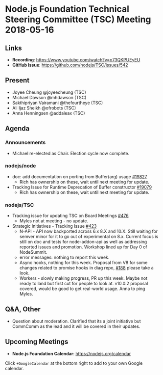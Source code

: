 # Node.js Foundation Technical Steering Committee (TSC) Meeting 2018-05-16

## Links

* **Recording**: https://www.youtube.com/watch?v=o73QKPUEyEU
* **GitHub Issue**: https://github.com/nodejs/TSC/issues/542

## Present

* Joyee Cheung @joyeecheung (TSC)
* Michael Dawson @mhdawson (TSC)
* Sakthipriyan Vairamani @thefourtheye (TSC)
* Ali Ijaz Sheikh @ofrobots (TSC)
* Anna Henningsen @addaleax (TSC)

## Agenda

### Announcements

* Michael re-elected as Chair. Election cycle now complete.

### nodejs/node

* doc: add documentation on porting from Buffer(arg) usage [#19827](https://github.com/nodejs/node/issues/19827)
  * Rich has ownership on these, wait until next meeting for update.
* Tracking Issue for Runtime Deprecation of Buffer constructor [#19079](https://github.com/nodejs/node/issues/19079)
  * Rich has ownership on these, wait until next meeting for update.

### nodejs/TSC

* Tracking issue for updating TSC on Board Meetings
[#476](https://github.com/nodejs/TSC/issues/476)
  * Myles not at meeting - no update.
* Strategic Initiatives - Tracking Issue [#423](https://github.com/nodejs/TSC/issues/423)
  * N-API - API now backported across 6.x 8.X and 10.X.  Still waiting for semver minor
    for it to go out of experimental on 8.x.  Current focus is still on doc and tests for
    node-addon-api as well as addressing reported issues and promotion.  Workshop
    lined up for Day 0 of NodeSummit.
  * error messages: nothing to report this week.
  * Async hooks, nothing for this week. Proposal from V8 for some changes related
    to promise hooks in diag repo, [#188](https://github.com/nodejs/diagnostics/issues/188)
    please take a look.
  * Workers - slowly making progress, PR up this week.  Maybe not ready to land
    but first cut for people to look at.  v10.0.2 proposal covered, would be good to get
    real-world usage. Anna to ping Myles.

## Q&A, Other

* Question about moderation.  Clarified that its a joint initiative but CommComm
  as the lead and it will be covered in their updates.

## Upcoming Meetings

* **Node.js Foundation Calendar**: https://nodejs.org/calendar

Click `+GoogleCalendar` at the bottom right to add to your own Google calendar.
